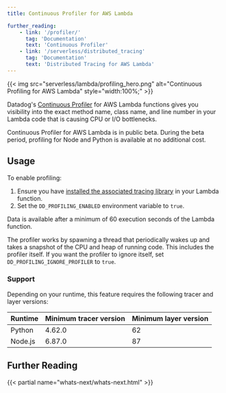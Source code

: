 ```yaml
---
title: Continuous Profiler for AWS Lambda

further_reading:
    - link: '/profiler/'
      tag: 'Documentation'
      text: 'Continuous Profiler'
    - link: '/serverless/distributed_tracing'
      tag: 'Documentation'
      text: 'Distributed Tracing for AWS Lambda'
---
```


{{< img src="serverless/lambda/profiling_hero.png" alt="Continuous Profiling for AWS Lambda" style="width:100%;" >}}

Datadog's [Continuous Profiler][1] for AWS Lambda functions gives you visibility into the exact method name, class name, and line number in your Lambda code that is causing CPU or I/O bottlenecks.

<div class="alert alert-warning">
Continuous Profiler for AWS Lambda is in public beta. During the beta period, profiling for Node and Python is available at no additional cost.
</div>

## Usage

To enable profiling:

1. Ensure you have [installed the associated tracing library][2] in your Lambda function.
2. Set the `DD_PROFILING_ENABLED` environment variable to `true`.

Data is available after a minimum of 60 execution seconds of the Lambda function.

The profiler works by spawning a thread that periodically wakes up and takes a snapshot of the CPU and heap of running code. This includes the profiler itself. If you want the profiler to ignore itself, set `DD_PROFILING_IGNORE_PROFILER` to `true`.


### Support

Depending on your runtime, this feature requires the following tracer and layer versions:

| Runtime | Minimum tracer version | Minimum layer version |
| ------- | ---------------------- | --------------------- |
| Python | 4.62.0 | 62 |
| Node.js | 6.87.0 | 87 |

## Further Reading

{{< partial name="whats-next/whats-next.html" >}}

[1]: /profiler/
[2]: /serverless/installation
